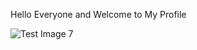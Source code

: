 Hello Everyone and Welcome to My Profile

![Test Image 7](https://github.com/tograh/testrepository/master/3DTest.png)
